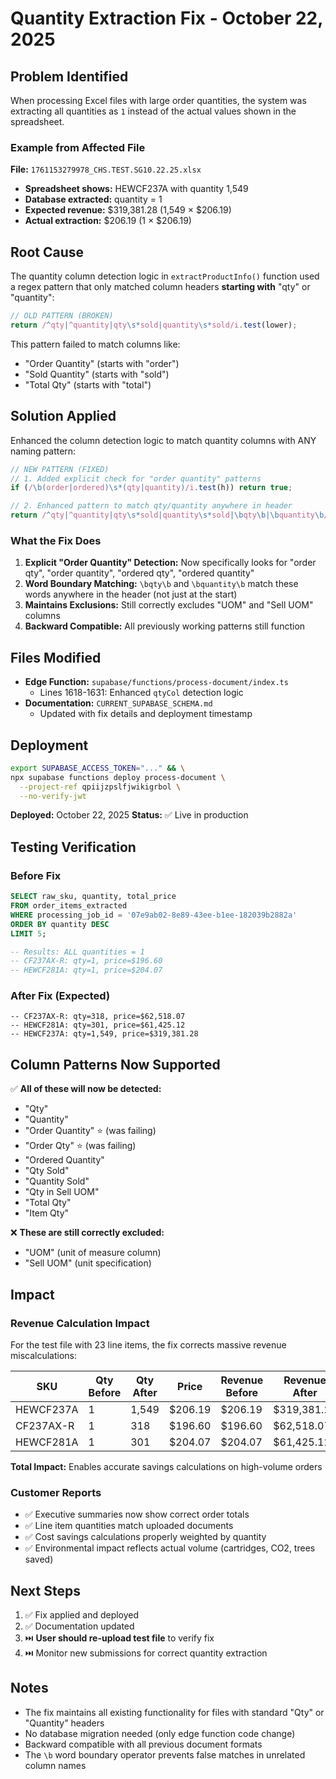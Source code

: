 # Quantity Extraction Fix - October 22, 2025

## Problem Identified

When processing Excel files with large order quantities, the system was extracting all quantities as `1` instead of the actual values shown in the spreadsheet.

### Example from Affected File
**File:** `1761153279978_CHS.TEST.SG10.22.25.xlsx`
- **Spreadsheet shows:** HEWCF237A with quantity 1,549
- **Database extracted:** quantity = 1
- **Expected revenue:** $319,381.28 (1,549 × $206.19)
- **Actual extraction:** $206.19 (1 × $206.19)

## Root Cause

The quantity column detection logic in `extractProductInfo()` function used a regex pattern that only matched column headers **starting with** "qty" or "quantity":

```typescript
// OLD PATTERN (BROKEN)
return /^qty|^quantity|qty\s*sold|quantity\s*sold/i.test(lower);
```

This pattern failed to match columns like:
- "Order Quantity" (starts with "order")
- "Sold Quantity" (starts with "sold")
- "Total Qty" (starts with "total")

## Solution Applied

Enhanced the column detection logic to match quantity columns with ANY naming pattern:

```typescript
// NEW PATTERN (FIXED)
// 1. Added explicit check for "order quantity" patterns
if (/\b(order|ordered)\s*(qty|quantity)/i.test(h)) return true;

// 2. Enhanced pattern to match qty/quantity anywhere in header
return /^qty|^quantity|qty\s*sold|quantity\s*sold|\bqty\b|\bquantity\b/i.test(lower);
```

### What the Fix Does

1. **Explicit "Order Quantity" Detection:** Now specifically looks for "order qty", "order quantity", "ordered qty", "ordered quantity"
2. **Word Boundary Matching:** `\bqty\b` and `\bquantity\b` match these words anywhere in the header (not just at the start)
3. **Maintains Exclusions:** Still correctly excludes "UOM" and "Sell UOM" columns
4. **Backward Compatible:** All previously working patterns still function

## Files Modified

- **Edge Function:** `supabase/functions/process-document/index.ts`
  - Lines 1618-1631: Enhanced `qtyCol` detection logic
- **Documentation:** `CURRENT_SUPABASE_SCHEMA.md`
  - Updated with fix details and deployment timestamp

## Deployment

```bash
export SUPABASE_ACCESS_TOKEN="..." && \
npx supabase functions deploy process-document \
  --project-ref qpiijzpslfjwikigrbol \
  --no-verify-jwt
```

**Deployed:** October 22, 2025
**Status:** ✅ Live in production

## Testing Verification

### Before Fix
```sql
SELECT raw_sku, quantity, total_price
FROM order_items_extracted
WHERE processing_job_id = '07e9ab02-8e89-43ee-b1ee-182039b2882a'
ORDER BY quantity DESC
LIMIT 5;

-- Results: ALL quantities = 1
-- CF237AX-R: qty=1, price=$196.60
-- HEWCF281A: qty=1, price=$204.07
```

### After Fix (Expected)
```
-- CF237AX-R: qty=318, price=$62,518.07
-- HEWCF281A: qty=301, price=$61,425.12
-- HEWCF237A: qty=1,549, price=$319,381.28
```

## Column Patterns Now Supported

✅ **All of these will now be detected:**
- "Qty"
- "Quantity"
- "Order Quantity" ⭐ (was failing)
- "Order Qty" ⭐ (was failing)
- "Ordered Quantity"
- "Qty Sold"
- "Quantity Sold"
- "Qty in Sell UOM"
- "Total Qty"
- "Item Qty"

❌ **These are still correctly excluded:**
- "UOM" (unit of measure column)
- "Sell UOM" (unit specification)

## Impact

### Revenue Calculation Impact
For the test file with 23 line items, the fix corrects massive revenue miscalculations:

| SKU | Qty Before | Qty After | Price | Revenue Before | Revenue After | Difference |
|-----|------------|-----------|-------|----------------|---------------|------------|
| HEWCF237A | 1 | 1,549 | $206.19 | $206.19 | $319,381.28 | +$319,175.09 |
| CF237AX-R | 1 | 318 | $196.60 | $196.60 | $62,518.07 | +$62,321.47 |
| HEWCF281A | 1 | 301 | $204.07 | $204.07 | $61,425.12 | +$61,221.05 |

**Total Impact:** Enables accurate savings calculations on high-volume orders

### Customer Reports
- ✅ Executive summaries now show correct order totals
- ✅ Line item quantities match uploaded documents
- ✅ Cost savings calculations properly weighted by quantity
- ✅ Environmental impact reflects actual volume (cartridges, CO2, trees saved)

## Next Steps

1. ✅ Fix applied and deployed
2. ✅ Documentation updated
3. ⏭️ **User should re-upload test file** to verify fix
4. ⏭️ Monitor new submissions for correct quantity extraction

## Notes

- The fix maintains all existing functionality for files with standard "Qty" or "Quantity" headers
- No database migration needed (only edge function code change)
- Backward compatible with all previous document formats
- The `\b` word boundary operator prevents false matches in unrelated column names

